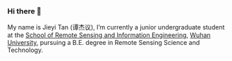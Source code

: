 ### Hi there 👋
My name is Jieyi Tan (谭杰议), I’m currently a junior undergraduate student at the [School of Remote Sensing and Information Engineering](https://rsgis.whu.edu.cn/), [Wuhan University](https://www.whu.edu.cn/), pursuing a B.E. degree in Remote Sensing Science and Technology. 
<!--
**RStanjieyi/rstanjieyi** is a ✨ _special_ ✨ repository because its `README.md` (this file) appears on your GitHub profile.

Here are some ideas to get you started:

- 🔭 I’m currently working on ...
- 🌱 I’m currently learning ...
- 👯 I’m looking to collaborate on ...
- 🤔 I’m looking for help with ...
- 💬 Ask me about ...
- 📫 How to reach me: ...
- 😄 Pronouns: ...
- ⚡ Fun fact: ...
-->
